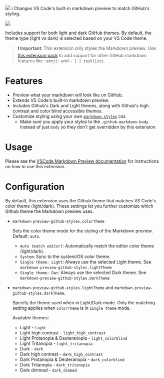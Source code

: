 [![](https://vsmarketplacebadge.apphb.com/version/bierner.markdown-preview-github-styles.svg)](https://marketplace.visualstudio.com/items?itemName=bierner.markdown-preview-github-styles)
i
Changes VS Code's built-in markdown preview to match GitHub's styling.

![](https://github.com/mjbvz/vscode-github-markdown-preview-style/raw/master/docs/example.png)

Includes support for both light and dark GitHub themes. By default, the theme type (light vs dark) is selected based on your VS Code theme.

> **❗️ Important**: This extension only styles the Markdown preview. Use [this extension pack](https://marketplace.visualstudio.com/items?itemName=bierner.github-markdown-preview) to add support for other GitHub markdown features like `:emoji:` and `- [ ] tasklists`.

# Features

- Preview what your markdown will look like on GitHub.
- Extends VS Code's built-in markdown preview.
- Includes Github's Dark and Light themes, along with Github's high contrast and color blind accessible themes.
- Customize styling using your own [`markdown.styles`](https://code.visualstudio.com/Docs/languages/markdown#_using-your-own-css) css
  - Make sure you apply your styles to the `.github-markdown-body` instead of just `body` so they don't get overridden by this extension

# Usage

Please see the [VSCode Markdown Preview documentation](https://code.visualstudio.com/Docs/languages/markdown#_markdown-preview) for instructions on how to use this extension.

# Configuration

By default, this extension uses the Github theme that matches VS Code's color theme (light/dark). These settings let you further customize which Github theme the Markdown preview uses.

- `markdown-preview-github-styles.colorTheme`

   Sets the color theme mode for the styling of the Markdown preview. Default: `auto`.

   - `Auto (match editor)`: Automatically match the editor color theme (light/dark).
   - `System`: Sync to the system/OS color theme.
   - `Single theme: Light`: Always use the selected Light theme. See `markdown-preview-github-styles.lightTheme`
   - `Single theme: Dar`: Always use the selected Dark theme. See `markdown-preview-github-styles.darkTheme`

- `markdown-preview-github-styles.lightTheme` and `markdown-preview-github-styles.darkTheme`.

   Specify the theme used when in Light/Dark mode. Only the matching setting applies when `colorTheme` is in `Single theme` mode.
   
   Available themes:

   - Light - `light`
   - Light high contrast - `light_high_contrast`
   - Light Protanopia & Deuteranopia - `light_colorblind`
   - Light Tritanopia - `light_tritanopia`
   - Dark - `dark`
   - Dark high contrast - `dark_high_contrast`
   - Dark Protanopia & Deuteranopia - `dark_colorblind`
   - Dark Tritanopia - `dark_tritanopia`
   - Dark dimmed - `dark_dimmed`
